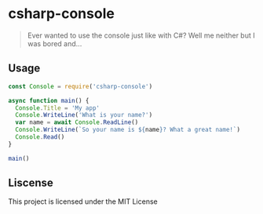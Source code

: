 # csharp-console
> Ever wanted to use the console just like with C#? Well me neither but I was bored and...

## Usage
```js
const Console = require('csharp-console')

async function main() {
  Console.Title = 'My app'
  Console.WriteLine('What is your name?')
  var name = await Console.ReadLine()
  Console.WriteLine(`So your name is ${name}? What a great name!`)
  Console.Read()
}

main()
```

## Liscense
This project is licensed under the MIT License